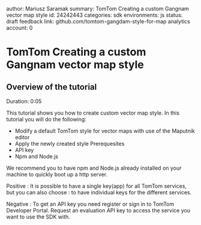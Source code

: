 
<!-- Read more here: https://medium.com/@mariopce/tutorial-how-to-make-tutorials-using-google-code-labs-gangdam-style-d62b35476816 -->
<!-- Firstly we have to inform users what the document is about: -->
author: Mariusz Saramak
summary: TomTom Creating a custom Gangnam vector map style
id: 24242443
categories: sdk
environments: js
status: draft
feedback link: github.com/tomtom-gangdam-style-for-map
analytics account: 0

<!-- 
To specify the title of tutorial just use one “#” like below: 
 -->
# TomTom Creating a custom Gangnam vector map style

<!-- 
To specify the title of the first step, use two chars “##” right after title provide information about how much time user should spend on that part.
 -->

## Overview of the tutorial
Duration: 0:05

This tutorial shows you how to create custom vector map style. In this tutorial you will do the following:
* Modify a default TomTom style for vector maps with use of the Maputnik editor 
* Apply the newly created style
Prerequesites
* API key
* Npm and Node.js

We recommend you to have npm and Node.js already installed on your machine to quickly boot up a http server.

Positive
: It is possible to have a single key(app) for all TomTom services, but you can also choose : to have individual keys for the different services.

Negative
: To get an API key you need register or sign in to TomTom Developer Portal. Request an evaluation API key to access the service you want to use the SDK with.